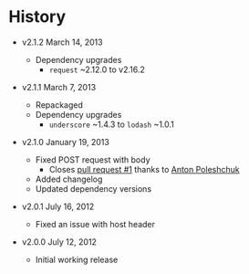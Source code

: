 # History

- v2.1.2 March 14, 2013
	- Dependency upgrades
		-  `request` ~2.12.0 to v2.16.2

- v2.1.1 March 7, 2013
	- Repackaged
	- Dependency upgrades
		-  `underscore` ~1.4.3 to `lodash` ~1.0.1

- v2.1.0 January 19, 2013
	- Fixed POST request with body
		- Closes [pull request #1](https://github.com/docpad/docpad-plugin-proxy/pull/1) thanks to [Anton Poleshchuk](https://github.com/apoleshchuk)
	- Added changelog
	- Updated dependency versions

- v2.0.1 July 16, 2012
	- Fixed an issue with host header

- v2.0.0 July 12, 2012
	- Initial working release